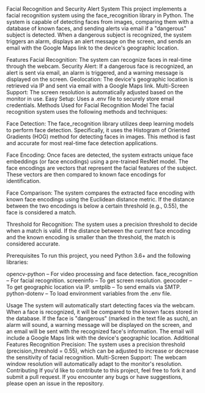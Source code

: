 Facial Recognition and Security Alert System
This project implements a facial recognition system using the face_recognition library in Python. The system is capable of detecting faces from images, comparing them with a database of known faces, and sending alerts via email if a "dangerous" subject is detected. When a dangerous subject is recognized, the system triggers an alarm, displays an alert message on the screen, and sends an email with the Google Maps link to the device's geographic location.

Features
Facial Recognition: The system can recognize faces in real-time through the webcam.
Security Alert: If a dangerous face is recognized, an alert is sent via email, an alarm is triggered, and a warning message is displayed on the screen.
Geolocation: The device's geographic location is retrieved via IP and sent via email with a Google Maps link.
Multi-Screen Support: The screen resolution is automatically adjusted based on the monitor in use.
Easy Setup: Uses a .env file to securely store email credentials.
Methods Used for Facial Recognition Model
The facial recognition system uses the following methods and techniques:

Face Detection: The face_recognition library utilizes deep learning models to perform face detection. Specifically, it uses the Histogram of Oriented Gradients (HOG) method for detecting faces in images. This method is fast and accurate for most real-time face detection applications.

Face Encoding: Once faces are detected, the system extracts unique face embeddings (or face encodings) using a pre-trained ResNet model. The face encodings are vectors that represent the facial features of the subject. These vectors are then compared to known face encodings for identification.

Face Comparison: The system compares the extracted face encoding with known face encodings using the Euclidean distance metric. If the distance between the two encodings is below a certain threshold (e.g., 0.55), the face is considered a match.

Threshold for Recognition: The system uses a precision threshold to decide when a match is valid. If the distance between the current face encoding and the known encoding is smaller than the threshold, the match is considered accurate.

Prerequisites
To run this project, you need Python 3.6+ and the following libraries:

opencv-python – For video processing and face detection.
face_recognition – For facial recognition.
screeninfo – To get screen resolution.
geocoder – To get geographic location via IP.
smtplib – To send emails via SMTP.
python-dotenv – To load environment variables from the .env file.

Usage
The system will automatically start detecting faces via the webcam.
When a face is recognized, it will be compared to the known faces stored in the database.
If the face is "dangerous" (marked in the text file as such), an alarm will sound, a warning message will be displayed on the screen, and an email will be sent with the recognized face's information.
The email will include a Google Maps link with the device's geographic location.
Additional Features
Recognition Precision: The system uses a precision threshold (precision_threshold = 0.55), which can be adjusted to increase or decrease the sensitivity of facial recognition.
Multi-Screen Support: The webcam window resolution will automatically adapt to the monitor's resolution.
Contributing
If you'd like to contribute to this project, feel free to fork it and submit a pull request. If you encounter any bugs or have suggestions, please open an issue in the repository.

